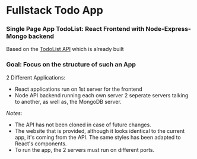# Fullstack Todo App
### Single Page App TodoList: React Frontend with Node-Express-Mongo backend

Based on the [TodoList API](https://github.com/ioanmeri/todo-api) which is already built 

### Goal: Focus on the structure of such an App

2 Different Applications:
* React applications run on 1st server for the frontend
* Node API backend running each own server
2 seperate servers talking to another, as well as, the MongoDB server.

*Notes*: 
- The API has not been cloned in case of future changes.
- The website that is provided, although it looks identical to the current app, it's coming from the API. 
  The same styles has been adapted to React's components.
- To run the app, the 2 servers must run on different ports. 

